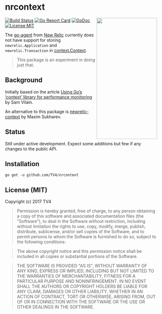 # nrcontext

<img src="https://data.gopher.se/gopher/viking-gopher.svg" align="right" width="200" height="400">

[![Build Status](https://travis-ci.org/TV4/nrcontext.svg?branch=master)](https://travis-ci.org/TV4/nrcontext)
[![Go Report Card](https://goreportcard.com/badge/github.com/TV4/nrcontext)](https://goreportcard.com/report/github.com/TV4/nrcontext)
[![GoDoc](https://img.shields.io/badge/godoc-reference-blue.svg?style=flat)](https://godoc.org/github.com/TV4/nrcontext)
[![License MIT](https://img.shields.io/badge/license-MIT-lightgrey.svg?style=flat)](https://github.com/TV4/nrcontext#license-mit)

The [go-agent](https://github.com/newrelic/go-agent) from [New Relic](https://newrelic.com/golang)
currently does not have support for storing `newrelic.Application` and `newrelic.Transaction`
in [context.Context](https://golang.org/pkg/context/#Context).

> This package is an experiment in doing just that.

## Background

Initially based on the article [Using Go’s ‘context’ library for performance monitoring](https://medium.com/@gosamv/using-gos-context-library-for-performance-monitoring-aaf25dacb0fe) by Sam Vilain.

An alternative to this package is [newrelic-context](https://github.com/smacker/newrelic-context) by Maxim Sukharev.

## Status

Still under active development. Expect some additions but few if any changes to the public API.

## Installation

    go get -u github.com/TV4/nrcontext

## License (MIT)

Copyright (c) 2017 TV4

> Permission is hereby granted, free of charge, to any person obtaining
> a copy of this software and associated documentation files (the
> "Software"), to deal in the Software without restriction, including
> without limitation the rights to use, copy, modify, merge, publish,
> distribute, sublicense, and/or sell copies of the Software, and to
> permit persons to whom the Software is furnished to do so, subject to
> the following conditions:

> The above copyright notice and this permission notice shall be
> included in all copies or substantial portions of the Software.

> THE SOFTWARE IS PROVIDED "AS IS", WITHOUT WARRANTY OF ANY KIND,
> EXPRESS OR IMPLIED, INCLUDING BUT NOT LIMITED TO THE WARRANTIES OF
> MERCHANTABILITY, FITNESS FOR A PARTICULAR PURPOSE AND
> NONINFRINGEMENT. IN NO EVENT SHALL THE AUTHORS OR COPYRIGHT HOLDERS BE
> LIABLE FOR ANY CLAIM, DAMAGES OR OTHER LIABILITY, WHETHER IN AN ACTION
> OF CONTRACT, TORT OR OTHERWISE, ARISING FROM, OUT OF OR IN CONNECTION
> WITH THE SOFTWARE OR THE USE OR OTHER DEALINGS IN THE SOFTWARE.
